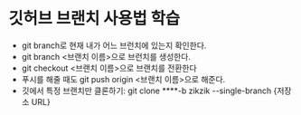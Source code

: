 # 깃허브 브랜치 사용법 학습
- git branch로 현재 내가 어느 브런치에 있는지 확인한다.
- git branch <브랜치 이름>으로 브런치를 생성한다.
- git checkout <브랜치 이름>으로  브랜치를 전환한다
- 푸시를 해줄 때도 git push origin <브랜치 이름>으로 해준다.
- 깃에서 특정 브랜치만 클론하기: git clone ****-b zikzik --single-branch {저장소 URL}